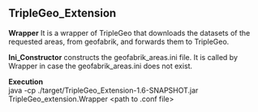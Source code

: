 <h2>TripleGeo_Extension</h2>

**Wrapper** It is a wrapper of TripleGeo that downloads the datasets of the
 requested areas, from geofabrik, and forwards them to TripleGeo. 

**Ini_Constructor**  constructs the geofabrik_areas.ini file. It is called by Wrapper in case
 the geofabrik_areas.ini does not exist. 


**Execution** <br/>
java -cp ./target/TripleGeo_Extension-1.6-SNAPSHOT.jar TripleGeo_extension.Wrapper <path to .conf file>  <series of areas>
